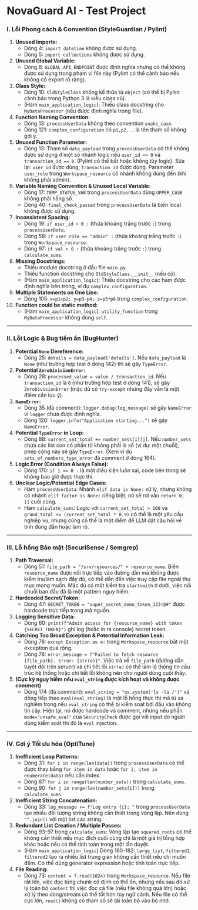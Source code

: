 # NovaGuard AI - Test Project 

### I. Lỗi Phong cách & Convention (StyleGuardian / Pylint)

1.  **Unused Imports:**
    * Dòng 4: `import datetime` không được sử dụng.
    * Dòng 5: `import collections` không được sử dụng.
2.  **Unused Global Variable:**
    * Dòng 8: `GLOBAL_API_ENDPOINT` được định nghĩa nhưng có thể không được sử dụng trong phạm vi file này (Pylint có thể cảnh báo nếu không có export rõ ràng).
3.  **Class Style:**
    * Dòng 10: `OldStyleClass` không kế thừa từ `object` (có thể bị Pylint cảnh báo trong Python 3 là kiểu class cũ).
    * (Hàm `main_application_logic`): Thiếu class docstring cho `MyDataProcessor` (nếu được định nghĩa trong file).
4.  **Function Naming Convention:**
    * Dòng 13: `processUserData` không theo convention `snake_case`.
    * Dòng 121: `complex_configuration` có `p1,p2...` là tên tham số không gợi ý.
5.  **Unused Function Parameter:**
    * Dòng 13: Tham số `data_payload` trong `processUserData` có thể không được sử dụng ở một số nhánh logic nếu `user_id <= 0` và `transaction_id == 0`. (Pylint có thể bắt hoặc không tùy logic). Sửa lại: `user_id` được dùng, `transaction_id` được dùng. Parameter `user_role` trong `Workspace_resource` có nhánh không dùng đến (khi không phải admin).
6.  **Variable Naming Convention & Unused Local Variable:**
    * Dòng 17: `TEMP_STATUS_VAR` trong `processUserData` dùng `UPPER_CASE` không phải hằng số.
    * Dòng 40: `final_check_passed` trong `processUserData` là biến local không được sử dụng.
7.  **Inconsistent Spacing:**
    * Dòng 19: `if user_id > 0 :` (thừa khoảng trắng trước `:`) trong `processUserData`.
    * Dòng 58: `if user_role == "admin" :` (thừa khoảng trắng trước `:`) trong `Workspace_resource`.
    * Dòng 97: `if val > 0 :` (thừa khoảng trắng trước `:`) trong `calculate_sums`.
8.  **Missing Docstrings:**
    * Thiếu module docstring ở đầu file `main.py`.
    * Thiếu function docstring cho `OldStyleClass.__init__` (nếu có).
    * (Hàm `main_application_logic`): Thiếu docstring cho các hàm được định nghĩa bên trong, ví dụ `complex_configuration`.
9.  **Multiple Statements on One Line:**
    * Dòng 105: `x=p1+p2; y=p3-p4; z=p5*p6` trong `complex_configuration`.
10. **Function could be static method:**
    * (Hàm `main_application_logic`): `utility_function` trong `MyDataProcessor` không dùng `self`.

---

### II. Lỗi Logic & Bug tiềm ẩn (BugHunter)

1.  **Potential `None` Dereference:**
    * Dòng 25: `details = data_payload['details']`. Nếu `data_payload` là `None` (như trường hợp test ở dòng 142) thì sẽ gây `TypeError`.
2.  **Potential `ZeroDivisionError`:**
    * Dòng 28: `processed_value = value / transaction_id`. Nếu `transaction_id` là `0` (như trường hợp test ở dòng 141), sẽ gây `ZeroDivisionError` (mặc dù có `try-except` nhưng đây vẫn là một điểm cần lưu ý).
3.  **`NameError`:**
    * Dòng 35 (đã comment): `logger.debug(log_message)` sẽ gây `NameError` vì `logger` chưa được định nghĩa.
    * Dòng 120: `logger.info("Application starting...")` sẽ gây `NameError`.
4.  **Potential `TypeError` in Loop:**
    * Dòng 88: `current_set_total += number_sets[i][j]`. Nếu `number_sets` chứa các list con có phần tử không phải là số (ví dụ: một chuỗi), phép cộng này sẽ gây `TypeError`. (Xem ví dụ `sets_of_numbers_type_error` đã comment ở dòng 164).
5.  **Logic Error (Condition Always False):**
    * Dòng 170: `if 1 == 0 :` là một điều kiện luôn sai, code bên trong sẽ không bao giờ được thực thi.
6.  **Unclear Logic/Potential Edge Cases:**
    * Hàm `processUserData`: Nhánh `elif data is None:` xử lý, nhưng không có nhánh `elif factor is None:` riêng biệt, nó sẽ rơi vào `return 0, []` cuối cùng.
    * Hàm `calculate_sums`: Logic với `current_set_total > 100` và `grand_total += (current_set_total * 0.9)` có thể là một yêu cầu nghiệp vụ, nhưng cũng có thể là một điểm để LLM đặt câu hỏi về tính đúng đắn hoặc làm rõ.

---

### III. Lỗ hổng Bảo mật (SecuriSense / Semgrep)

1.  **Path Traversal:**
    * Dòng 51: `file_path = "/srv/resources/" + resource_name`. Biến `resource_name` được nối trực tiếp vào đường dẫn mà không được kiểm tra/làm sạch đầy đủ, có thể dẫn đến việc truy cập file ngoài thư mục mong muốn. Mặc dù có một kiểm tra `startswith` ở dưới, việc nối chuỗi ban đầu đã là một pattern nguy hiểm.
2.  **Hardcoded Secret/Token:**
    * Dòng 47: `SECRET_TOKEN = "super_secret_demo_token_123!@#"` được hardcode trực tiếp trong mã nguồn.
3.  **Logging Sensitive Data:**
    * Dòng 60: `print(f"Admin access for {resource_name} with token {SECRET_TOKEN}")` ghi log (hoặc in ra console) secret token.
4.  **Catching Too Broad Exception & Potential Information Leak:**
    * Dòng 76: `except Exception as e:` trong `Workspace_resource` bắt một exception quá rộng.
    * Dòng 78: `error_message = f"Failed to fetch resource {file_path}. Error: {str(e)}"`. Việc trả về `file_path` (đường dẫn tuyệt đối trên server) và chi tiết lỗi `str(e)` có thể làm lộ thông tin cấu trúc hệ thống hoặc chi tiết lỗi không nên cho người dùng cuối thấy.
5.  **(Cực kỳ nguy hiểm nếu `eval_string` được kích hoạt và không được comment)**
    * Dòng 174 (đã comment): `eval_string = "os.system('ls -la /')"` và dòng tiếp theo `eval(eval_string)` là một lỗ hổng thực thi mã từ xa nghiêm trọng nếu `eval_string` có thể bị kiểm soát bởi đầu vào không tin cậy. Hiện tại, nó được hardcode và comment, nhưng nếu phần `mode="unsafe_eval"` của `SecurityCheck` được gọi với input do người dùng kiểm soát thì đó là `eval` injection.

---

### IV. Gợi ý Tối ưu hóa (OptiTune)

1.  **Inefficient Loop Patterns:**
    * Dòng 31: `for i in range(len(data))` trong `processUserData` có thể được thay bằng `for item in data` hoặc `for i, item in enumerate(data)` nếu cần index.
    * Dòng 87: `for i in range(len(number_sets))` trong `calculate_sums`.
    * Dòng 90: `for j in range(len(number_sets[i]))` trong `calculate_sums`.
2.  **Inefficient String Concatenation:**
    * Dòng 33: `log_message += f"Log entry {i}; "` trong `processUserData` tạo nhiều đối tượng string không cần thiết trong vòng lặp. Nên dùng `"".join()` với một list các string.
3.  **Redundant List Creation / Multiple Passes:**
    * Dòng 93-97 trong `calculate_sums`: Vòng lặp tạo `squared_roots` có thể không cần thiết nếu mục đích cuối cùng chỉ là một giá trị tổng hợp khác hoặc nếu có thể tính toán trong một lần duyệt.
    * (Hàm `main_application_logic`) Dòng 180-182: `large_list`, `filtered1`, `filtered2` tạo ra nhiều list trung gian không cần thiết nếu chỉ muốn đếm. Có thể dùng generator expression hoặc tính toán trực tiếp.
4.  **File Reading:**
    * Dòng 73: `content = f.read(1024)` trong `Workspace_resource`. Nếu file rất lớn, việc đọc từng chunk cố định có thể ổn, nhưng nếu sau đó xử lý toàn bộ `content` thì việc đọc cả file (nếu file không quá lớn) hoặc xử lý theo dòng/stream có thể tốt hơn tùy ngữ cảnh. Nếu file có thể cực lớn, `read()` không có tham số sẽ tải toàn bộ vào bộ nhớ.

